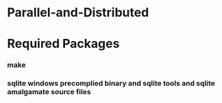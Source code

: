 # Parallel-and-Distributed

# Required Packages
### make
### sqlite windows precomplied binary and sqlite tools and sqlite amalgamate source files
